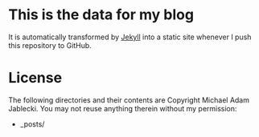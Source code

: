 # This is the data for my blog

It is automatically transformed by [Jekyll](http://github.com/mojombo/jekyll) into a static site whenever I push this repository to GitHub.

# License

The following directories and their contents are Copyright Michael Adam Jablecki. You may not reuse anything therein without my permission:

* _posts/
